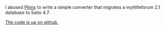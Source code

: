 <!--
title: Migrate mylittleforum to Saito
template: whats-new
date: 2015-02-06
-->

I abused [Phinx] to write a simple converter that migrates a mylittleforum 2.1 database to Saito 4.7.

[The code is up on github.](https://github.com/Schlaefer/saito-import)

[Phinx]: https://phinx.org/